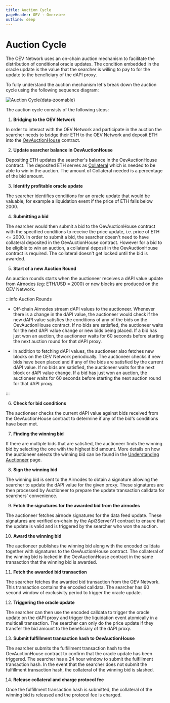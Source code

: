 ```yaml
---
title: Auction Cycle
pageHeader: OEV → Overview
outline: deep
---
```


<PageHeader/>

# Auction Cycle

The OEV Network uses an on-chain auction mechanism to facilitate the
distribution of conditional oracle updates. The condition embedded in the oracle
update is the value that the searcher is willing to pay to for the update to the
beneficiary of the dAPI proxy.

To fully understand the auction mechanism let's break down the auction cycle
using the following sequence diagram:

![Auction Cycle](/oev/overview/assets/oev-auction-sequence.png){data-zoomable}

The auction cycle consists of the following steps:

1. <b> Bridging to the OEV Network</b>

In order to interact with the OEV Network and participate in the auction the
searcher needs to [bridge](/oev/overview/bridge-oev-network.md) their ETH to the
OEV Network and deposit ETH into the
[OevAuctionHouse](https://github.com/api3dao/contracts/blob/main/contracts/api3-server-v1/OevAuctionHouse.sol)
contract.

2. <b> Update searcher balance in OevAuctionHouse </b>

Depositing ETH updates the searcher's balance in the OevAuctionHouse contract.
The deposited ETH serves as
[Collateral](/oev/searchers/collateral-protocol-fee.md) which is needed to be
able to win in the auction. The amount of Collateral needed is a percentage of
the bid amount.

3. <b>Identify profitable oracle update</b>

The searcher identifies conditions for an oracle update that would be valuable,
for example a liquidation event if the price of ETH falls below 2000.

4. <b>Submitting a bid</b>

The searcher would then submit a bid to the OevAuctionHouse contract with the
specified conditions to receive the price update, i.e. price of ETH <= 2000. In
order to submit a bid, the searcher doesn't need to have collateral deposited in
the OevAuctionHouse contract. However for a bid to be eligible to win an
auction, a collateral deposit in the OevAuctionHouse contract is required. The
collateral doesn't get locked until the bid is awarded.

5. <b>Start of a new Auction Round</b>

An auction rounds starts when the auctioneer receives a dAPI value update from
Airnodes (eg: ETH/USD = 2000) or new blocks are produced on the OEV Network.

:::info Auction Rounds

- Off-chain Airnodes stream dAPI values to the auctioneer. Whenever there is a
  change in the dAPI value, the auctioneer would check if the new dAPI value
  satisfies the conditions of any of the bids on the OevAuctionHouse contract.
  If no bids are satisfied, the auctioneer waits for the next dAPI value change
  or new bids being placed. If a bid has just won an auction, the auctioneer
  waits for 60 seconds before starting the next auction round for that dAPI
  proxy.

- In addition to fetching dAPI values, the auctioneer also fetches new blocks on
  the OEV Network periodically. The auctioneer checks if new bids have been
  placed and if any of the bids are satisfied by the current dAPI value. If no
  bids are satisfied, the auctioneer waits for the next block or dAPI value
  change. If a bid has just won an auction, the auctioneer waits for 60 seconds
  before starting the next auction round for that dAPI proxy.

:::

6. <b>Check for bid conditions </b>

The auctioneer checks the current dAPI value against bids received from the
OevAuctionHouse contract to determine if any of the bid's conditions have been
met.

7. <b>Finding the winning bid</b>

If there are multiple bids that are satisfied, the auctioneer finds the winning
bid by selecting the one with the highest bid amount. More details on how the
auctioneer selects the winning bid can be found in the
[Understanding Auctioneer](/oev/searchers/understanding-auctioneer.md#parallel-auctions)
page.

8. <b> Sign the winning bid</b>

The winning bid is sent to the Airnodes to obtain a signature allowing the
searcher to update the dAPI value for the given proxy. These signatures are then
processed by Auctioneer to prepare the update transaction calldata for
searchers' convenience.

9. <b> Fetch the signatures for the awarded bid from the airnodes</b>

The auctioneer fetches airnode signatures for the data feed update. These
signatures are verified on-chain by the Api3ServerV1 contract to ensure that the
update is valid and is triggered by the searcher who won the auction.

10. <b> Award the winning bid</b>

The auctioneer publishes the winning bid along with the encoded calldata
together with signatures to the OevAuctionHouse contract. The collateral of the
winning bid is locked in the OevAuctionHouse contract in the same transaction
that the winning bid is awarded.

11. <b> Fetch the awarded bid transaction</b>

The searcher fetches the awarded bid transaction from the OEV Network. This
transaction contains the encoded calldata. The searcher has 60 second window of
exclusivity period to trigger the oracle update.

12. <b>Triggering the oracle update</b>

The searcher can then use the encoded calldata to trigger the oracle update on
the dAPI proxy and trigger the liquidation event atomically in a multicall
transaction. The searcher can only do the price update if they transfer the bid
amount to the beneficiary of the dAPI proxy.

13. <b> Submit fulfillment transaction hash to OevAuctionHouse</b>

The searcher submits the fulfillment transaction hash to the OevAuctionHouse
contract to confirm that the oracle update has been triggered. The searcher has
a 24 hour window to submit the fulfillment transaction hash. In the event that
the searcher does not submit the fulfillment transaction hash, the collateral of
the winning bid is slashed.

14. <b> Release collateral and charge protocol fee</b>

Once the fulfillment transaction hash is submitted, the collateral of the
winning bid is released and the protocol fee is charged.
